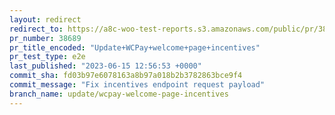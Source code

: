 ```yaml
---
layout: redirect
redirect_to: https://a8c-woo-test-reports.s3.amazonaws.com/public/pr/38689/e2e/index.html
pr_number: 38689
pr_title_encoded: "Update+WCPay+welcome+page+incentives"
pr_test_type: e2e
last_published: "2023-06-15 12:56:53 +0000"
commit_sha: fd03b97e6078163a8b97a018b2b3782863bce9f4
commit_message: "Fix incentives endpoint request payload"
branch_name: update/wcpay-welcome-page-incentives
---
```

